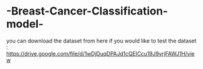 # -Breast-Cancer-Classification-model-
you can download the dataset from here if you would like to test the dataset : https://drive.google.com/file/d/1wDjDuqDPAJd1cQEICcu19J9vrjFAWJ1H/view
